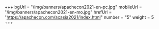 +++
bgUrl = "/img/banners/apachecon2021-en-pc.jpg"
mobileUrl = "/img/banners/apachecon2021-en-mo.jpg"
hrefUrl = "https://apachecon.com/acasia2021/index.html"
number = "5"
weight =  5
+++